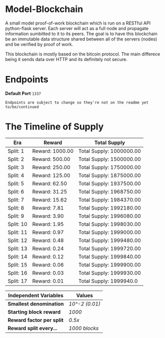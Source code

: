 # Model-Blockchain
A small model proof-of-work blockchain which is run on a RESTful API python-flask server. Each server will act as a full node and propagate information sumbitted to it to its peers. The goal is to have this blockchain be an immutable data structure shared between all of the servers (nodes) and be verified by proof of work.  

This blockchain is mostly based on the bitcoin protocol. The main differece being it sends data over HTTP and its definitely not secure. 

# Endpoints
**Default Port** ```1337```

```Endpoints are subject to change so they're not on the readme yet```
```to/be/continued```

# The Timeline of Supply

| Era | Reward | Total Supply |
|-----|--------|--------------|
| Split: 1 | Reward: 1000.00 | Total Supply: 1000000.00 |
| Split: 2 | Reward: 500.00 | Total Supply: 1500000.00 |
| Split: 3 | Reward: 250.00 | Total Supply: 1750000.00 |
| Split: 4 | Reward: 125.00 | Total Supply: 1875000.00 |
| Split: 5 | Reward: 62.50 | Total Supply: 1937500.00 |
| Split: 6 | Reward: 31.25 | Total Supply: 1968750.00 |
| Split: 7 | Reward: 15.62 | Total Supply: 1984370.00 |
| Split: 8 | Reward: 7.81 | Total Supply: 1992180.00 |
| Split: 9 | Reward: 3.90 | Total Supply: 1996080.00 |
| Split: 10 | Reward: 1.95 | Total Supply: 1998030.00 |
| Split: 11 | Reward: 0.97 | Total Supply: 1999000.00 |
| Split: 12 | Reward: 0.48 | Total Supply: 1999480.00 |
| Split: 13 | Reward: 0.24 | Total Supply: 1999720.00 |
| Split: 14 | Reward: 0.12 | Total Supply: 1999840.00 |
| Split: 15 | Reward: 0.06 | Total Supply: 1999900.00 |
| Split: 16 | Reward: 0.03 | Total Supply: 1999930.00 |
| Split: 17 | Reward: 0.01 | Total Supply: 1999940.0 |

| Independent Variables | Values |                    
|-----------------------|--------|                     
| **Smallest denomination** | *10^-2 (0.01)* | 
| **Starting block reward** | *1000* |
| **Reward factor per split** | *0.5x* |
| **Reward split every...** | *1000 blocks* |

